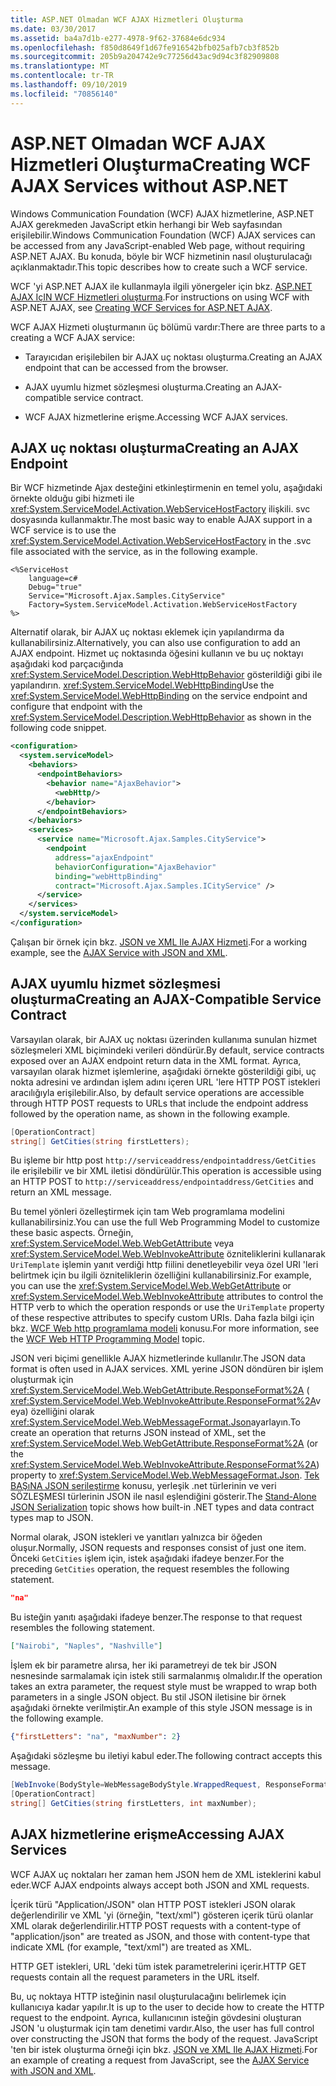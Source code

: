 ```yaml
---
title: ASP.NET Olmadan WCF AJAX Hizmetleri Oluşturma
ms.date: 03/30/2017
ms.assetid: ba4a7d1b-e277-4978-9f62-37684e6dc934
ms.openlocfilehash: f850d8649f1d67fe916542bfb025afb7cb3f852b
ms.sourcegitcommit: 205b9a204742e9c77256d43ac9d94c3f82909808
ms.translationtype: MT
ms.contentlocale: tr-TR
ms.lasthandoff: 09/10/2019
ms.locfileid: "70856140"
---
```

# <a name="creating-wcf-ajax-services-without-aspnet"></a><span data-ttu-id="3ec82-102">ASP.NET Olmadan WCF AJAX Hizmetleri Oluşturma</span><span class="sxs-lookup"><span data-stu-id="3ec82-102">Creating WCF AJAX Services without ASP.NET</span></span>
<span data-ttu-id="3ec82-103">Windows Communication Foundation (WCF) AJAX hizmetlerine, ASP.NET AJAX gerekmeden JavaScript etkin herhangi bir Web sayfasından erişilebilir.</span><span class="sxs-lookup"><span data-stu-id="3ec82-103">Windows Communication Foundation (WCF) AJAX services can be accessed from any JavaScript-enabled Web page, without requiring ASP.NET AJAX.</span></span> <span data-ttu-id="3ec82-104">Bu konuda, böyle bir WCF hizmetinin nasıl oluşturulacağı açıklanmaktadır.</span><span class="sxs-lookup"><span data-stu-id="3ec82-104">This topic describes how to create such a WCF service.</span></span>  
  
 <span data-ttu-id="3ec82-105">WCF 'yi ASP.NET AJAX ile kullanmayla ilgili yönergeler için bkz. [ASP.NET AJAX IçIN WCF Hizmetleri oluşturma](../../../../docs/framework/wcf/feature-details/creating-wcf-services-for-aspnet-ajax.md).</span><span class="sxs-lookup"><span data-stu-id="3ec82-105">For instructions on using WCF with ASP.NET AJAX, see [Creating WCF Services for ASP.NET AJAX](../../../../docs/framework/wcf/feature-details/creating-wcf-services-for-aspnet-ajax.md).</span></span>  
  
 <span data-ttu-id="3ec82-106">WCF AJAX Hizmeti oluşturmanın üç bölümü vardır:</span><span class="sxs-lookup"><span data-stu-id="3ec82-106">There are three parts to a creating a WCF AJAX service:</span></span>  
  
- <span data-ttu-id="3ec82-107">Tarayıcıdan erişilebilen bir AJAX uç noktası oluşturma.</span><span class="sxs-lookup"><span data-stu-id="3ec82-107">Creating an AJAX endpoint that can be accessed from the browser.</span></span>  
  
- <span data-ttu-id="3ec82-108">AJAX uyumlu hizmet sözleşmesi oluşturma.</span><span class="sxs-lookup"><span data-stu-id="3ec82-108">Creating an AJAX-compatible service contract.</span></span>  
  
- <span data-ttu-id="3ec82-109">WCF AJAX hizmetlerine erişme.</span><span class="sxs-lookup"><span data-stu-id="3ec82-109">Accessing WCF AJAX services.</span></span>  
  
## <a name="creating-an-ajax-endpoint"></a><span data-ttu-id="3ec82-110">AJAX uç noktası oluşturma</span><span class="sxs-lookup"><span data-stu-id="3ec82-110">Creating an AJAX Endpoint</span></span>  
 <span data-ttu-id="3ec82-111">Bir WCF hizmetinde Ajax desteğini etkinleştirmenin en temel yolu, aşağıdaki örnekte olduğu gibi hizmeti ile <xref:System.ServiceModel.Activation.WebServiceHostFactory> ilişkili. svc dosyasında kullanmaktır.</span><span class="sxs-lookup"><span data-stu-id="3ec82-111">The most basic way to enable AJAX support in a WCF service is to use the <xref:System.ServiceModel.Activation.WebServiceHostFactory> in the .svc file associated with the service, as in the following example.</span></span>  
  
```svc
<%ServiceHost   
    language=c#  
    Debug="true"  
    Service="Microsoft.Ajax.Samples.CityService"  
    Factory=System.ServiceModel.Activation.WebServiceHostFactory  
%>  
```  
  
 <span data-ttu-id="3ec82-112">Alternatif olarak, bir AJAX uç noktası eklemek için yapılandırma da kullanabilirsiniz.</span><span class="sxs-lookup"><span data-stu-id="3ec82-112">Alternatively, you can also use configuration to add an AJAX endpoint.</span></span> <span data-ttu-id="3ec82-113">Hizmet uç noktasında öğesini kullanın ve bu uç noktayı aşağıdaki kod parçacığında <xref:System.ServiceModel.Description.WebHttpBehavior> gösterildiği gibi ile yapılandırın. <xref:System.ServiceModel.WebHttpBinding></span><span class="sxs-lookup"><span data-stu-id="3ec82-113">Use the <xref:System.ServiceModel.WebHttpBinding> on the service endpoint and configure that endpoint with the <xref:System.ServiceModel.Description.WebHttpBehavior> as shown in the following code snippet.</span></span>  
  
```xml  
<configuration>  
  <system.serviceModel>  
    <behaviors>  
      <endpointBehaviors>  
        <behavior name="AjaxBehavior">  
          <webHttp/>  
        </behavior>  
      </endpointBehaviors>  
    </behaviors>  
    <services>  
      <service name="Microsoft.Ajax.Samples.CityService">  
        <endpoint   
          address="ajaxEndpoint"  
          behaviorConfiguration="AjaxBehavior"  
          binding="webHttpBinding"  
          contract="Microsoft.Ajax.Samples.ICityService" />  
      </service>  
    </services>  
  </system.serviceModel>  
</configuration>  
```  
  
 <span data-ttu-id="3ec82-114">Çalışan bir örnek için bkz. [JSON ve XML Ile AJAX Hizmeti](../../../../docs/framework/wcf/samples/ajax-service-with-json-and-xml-sample.md).</span><span class="sxs-lookup"><span data-stu-id="3ec82-114">For a working example, see the [AJAX Service with JSON and XML](../../../../docs/framework/wcf/samples/ajax-service-with-json-and-xml-sample.md).</span></span>  
  
## <a name="creating-an-ajax-compatible-service-contract"></a><span data-ttu-id="3ec82-115">AJAX uyumlu hizmet sözleşmesi oluşturma</span><span class="sxs-lookup"><span data-stu-id="3ec82-115">Creating an AJAX-Compatible Service Contract</span></span>  
 <span data-ttu-id="3ec82-116">Varsayılan olarak, bir AJAX uç noktası üzerinden kullanıma sunulan hizmet sözleşmeleri XML biçimindeki verileri döndürür.</span><span class="sxs-lookup"><span data-stu-id="3ec82-116">By default, service contracts exposed over an AJAX endpoint return data in the XML format.</span></span> <span data-ttu-id="3ec82-117">Ayrıca, varsayılan olarak hizmet işlemlerine, aşağıdaki örnekte gösterildiği gibi, uç nokta adresini ve ardından işlem adını içeren URL 'lere HTTP POST istekleri aracılığıyla erişilebilir.</span><span class="sxs-lookup"><span data-stu-id="3ec82-117">Also, by default service operations are accessible through HTTP POST requests to URLs that include the endpoint address followed by the operation name, as shown in the following example.</span></span>  
  
```csharp
[OperationContract]  
string[] GetCities(string firstLetters);  
```  
  
 <span data-ttu-id="3ec82-118">Bu işleme bir http post `http://serviceaddress/endpointaddress/GetCities` ile erişilebilir ve bir XML iletisi döndürülür.</span><span class="sxs-lookup"><span data-stu-id="3ec82-118">This operation is accessible using an HTTP POST to `http://serviceaddress/endpointaddress/GetCities` and return an XML message.</span></span>  
  
 <span data-ttu-id="3ec82-119">Bu temel yönleri özelleştirmek için tam Web programlama modelini kullanabilirsiniz.</span><span class="sxs-lookup"><span data-stu-id="3ec82-119">You can use the full Web Programming Model to customize these basic aspects.</span></span> <span data-ttu-id="3ec82-120">Örneğin, <xref:System.ServiceModel.Web.WebGetAttribute> veya <xref:System.ServiceModel.Web.WebInvokeAttribute> özniteliklerini kullanarak `UriTemplate` işlemin yanıt verdiği http fiilini denetleyebilir veya özel URI 'leri belirtmek için bu ilgili özniteliklerin özelliğini kullanabilirsiniz.</span><span class="sxs-lookup"><span data-stu-id="3ec82-120">For example, you can use the <xref:System.ServiceModel.Web.WebGetAttribute> or <xref:System.ServiceModel.Web.WebInvokeAttribute> attributes to control the HTTP verb to which the operation responds or use the `UriTemplate` property of these respective attributes to specify custom URIs.</span></span> <span data-ttu-id="3ec82-121">Daha fazla bilgi için bkz. [WCF Web http programlama modeli](../../../../docs/framework/wcf/feature-details/wcf-web-http-programming-model.md) konusu.</span><span class="sxs-lookup"><span data-stu-id="3ec82-121">For more information, see the [WCF Web HTTP Programming Model](../../../../docs/framework/wcf/feature-details/wcf-web-http-programming-model.md) topic.</span></span>  
  
 <span data-ttu-id="3ec82-122">JSON veri biçimi genellikle AJAX hizmetlerinde kullanılır.</span><span class="sxs-lookup"><span data-stu-id="3ec82-122">The JSON data format is often used in AJAX services.</span></span> <span data-ttu-id="3ec82-123">XML yerine JSON döndüren bir işlem oluşturmak için <xref:System.ServiceModel.Web.WebGetAttribute.ResponseFormat%2A> ( <xref:System.ServiceModel.Web.WebInvokeAttribute.ResponseFormat%2A>veya) özelliğini olarak <xref:System.ServiceModel.Web.WebMessageFormat.Json>ayarlayın.</span><span class="sxs-lookup"><span data-stu-id="3ec82-123">To create an operation that returns JSON instead of XML, set the <xref:System.ServiceModel.Web.WebGetAttribute.ResponseFormat%2A> (or the <xref:System.ServiceModel.Web.WebInvokeAttribute.ResponseFormat%2A>) property to <xref:System.ServiceModel.Web.WebMessageFormat.Json>.</span></span> <span data-ttu-id="3ec82-124">[Tek BAŞıNA JSON serileştirme](../../../../docs/framework/wcf/feature-details/stand-alone-json-serialization.md) konusu, yerleşik .net türlerinin ve veri SÖZLEŞMESI türlerinin JSON ile nasıl eşlendiğini gösterir.</span><span class="sxs-lookup"><span data-stu-id="3ec82-124">The [Stand-Alone JSON Serialization](../../../../docs/framework/wcf/feature-details/stand-alone-json-serialization.md) topic shows how built-in .NET types and data contract types map to JSON.</span></span>  
  
 <span data-ttu-id="3ec82-125">Normal olarak, JSON istekleri ve yanıtları yalnızca bir öğeden oluşur.</span><span class="sxs-lookup"><span data-stu-id="3ec82-125">Normally, JSON requests and responses consist of just one item.</span></span> <span data-ttu-id="3ec82-126">Önceki `GetCities` işlem için, istek aşağıdaki ifadeye benzer.</span><span class="sxs-lookup"><span data-stu-id="3ec82-126">For the preceding `GetCities` operation, the request resembles the following statement.</span></span>  
  
```json
"na"  
```  
  
 <span data-ttu-id="3ec82-127">Bu isteğin yanıtı aşağıdaki ifadeye benzer.</span><span class="sxs-lookup"><span data-stu-id="3ec82-127">The response to that request resembles the following statement.</span></span>  
  
```json
["Nairobi", "Naples", "Nashville"]  
```  
  
 <span data-ttu-id="3ec82-128">İşlem ek bir parametre alırsa, her iki parametreyi de tek bir JSON nesnesinde sarmalamak için istek stili sarmalanmış olmalıdır.</span><span class="sxs-lookup"><span data-stu-id="3ec82-128">If the operation takes an extra parameter, the request style must be wrapped to wrap both parameters in a single JSON object.</span></span> <span data-ttu-id="3ec82-129">Bu stil JSON iletisine bir örnek aşağıdaki örnekte verilmiştir.</span><span class="sxs-lookup"><span data-stu-id="3ec82-129">An example of this style JSON message is in the following example.</span></span>  
  
```json  
{"firstLetters": "na", "maxNumber": 2}  
```  
  
 <span data-ttu-id="3ec82-130">Aşağıdaki sözleşme bu iletiyi kabul eder.</span><span class="sxs-lookup"><span data-stu-id="3ec82-130">The following contract accepts this message.</span></span>  
  
```csharp
[WebInvoke(BodyStyle=WebMessageBodyStyle.WrappedRequest, ResponseFormat=WebMessageFormat.Json)]  
[OperationContract]  
string[] GetCities(string firstLetters, int maxNumber);  
```  
  
## <a name="accessing-ajax-services"></a><span data-ttu-id="3ec82-131">AJAX hizmetlerine erişme</span><span class="sxs-lookup"><span data-stu-id="3ec82-131">Accessing AJAX Services</span></span>  
 <span data-ttu-id="3ec82-132">WCF AJAX uç noktaları her zaman hem JSON hem de XML isteklerini kabul eder.</span><span class="sxs-lookup"><span data-stu-id="3ec82-132">WCF AJAX endpoints always accept both JSON and XML requests.</span></span>  
  
 <span data-ttu-id="3ec82-133">İçerik türü "Application/JSON" olan HTTP POST istekleri JSON olarak değerlendirilir ve XML 'yi (örneğin, "text/xml") gösteren içerik türü olanlar XML olarak değerlendirilir.</span><span class="sxs-lookup"><span data-stu-id="3ec82-133">HTTP POST requests with a content-type of "application/json" are treated as JSON, and those with content-type that indicate XML (for example, "text/xml") are treated as XML.</span></span>  
  
 <span data-ttu-id="3ec82-134">HTTP GET istekleri, URL 'deki tüm istek parametrelerini içerir.</span><span class="sxs-lookup"><span data-stu-id="3ec82-134">HTTP GET requests contain all the request parameters in the URL itself.</span></span>  
  
 <span data-ttu-id="3ec82-135">Bu, uç noktaya HTTP isteğinin nasıl oluşturulacağını belirlemek için kullanıcıya kadar yapılır.</span><span class="sxs-lookup"><span data-stu-id="3ec82-135">It is up to the user to decide how to create the HTTP request to the endpoint.</span></span> <span data-ttu-id="3ec82-136">Ayrıca, kullanıcının isteğin gövdesini oluşturan JSON 'u oluşturmak için tam denetimi vardır.</span><span class="sxs-lookup"><span data-stu-id="3ec82-136">Also, the user has full control over constructing the JSON that forms the body of the request.</span></span> <span data-ttu-id="3ec82-137">JavaScript 'ten bir istek oluşturma örneği için bkz. [JSON ve XML Ile AJAX Hizmeti](../../../../docs/framework/wcf/samples/ajax-service-with-json-and-xml-sample.md).</span><span class="sxs-lookup"><span data-stu-id="3ec82-137">For an example of creating a request from JavaScript, see the [AJAX Service with JSON and XML](../../../../docs/framework/wcf/samples/ajax-service-with-json-and-xml-sample.md).</span></span>
